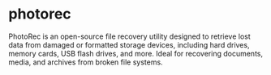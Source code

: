 # photorec
PhotoRec is an open-source file recovery utility designed to retrieve lost data from damaged or formatted storage devices, including hard drives, memory cards, USB flash drives, and more. Ideal for recovering documents, media, and archives from broken file systems.
